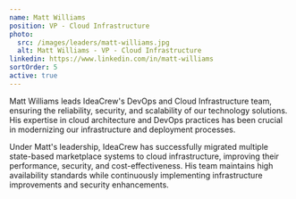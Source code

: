 ```yaml
---
name: Matt Williams
position: VP - Cloud Infrastructure
photo:
  src: /images/leaders/matt-williams.jpg
  alt: Matt Williams - VP - Cloud Infrastructure
linkedin: https://www.linkedin.com/in/matt-williams
sortOrder: 5
active: true
---
```


Matt Williams leads IdeaCrew's DevOps and Cloud Infrastructure team, ensuring the reliability, security, and scalability of our technology solutions. His expertise in cloud architecture and DevOps practices has been crucial in modernizing our infrastructure and deployment processes.

Under Matt's leadership, IdeaCrew has successfully migrated multiple state-based marketplace systems to cloud infrastructure, improving their performance, security, and cost-effectiveness. His team maintains high availability standards while continuously implementing infrastructure improvements and security enhancements.
